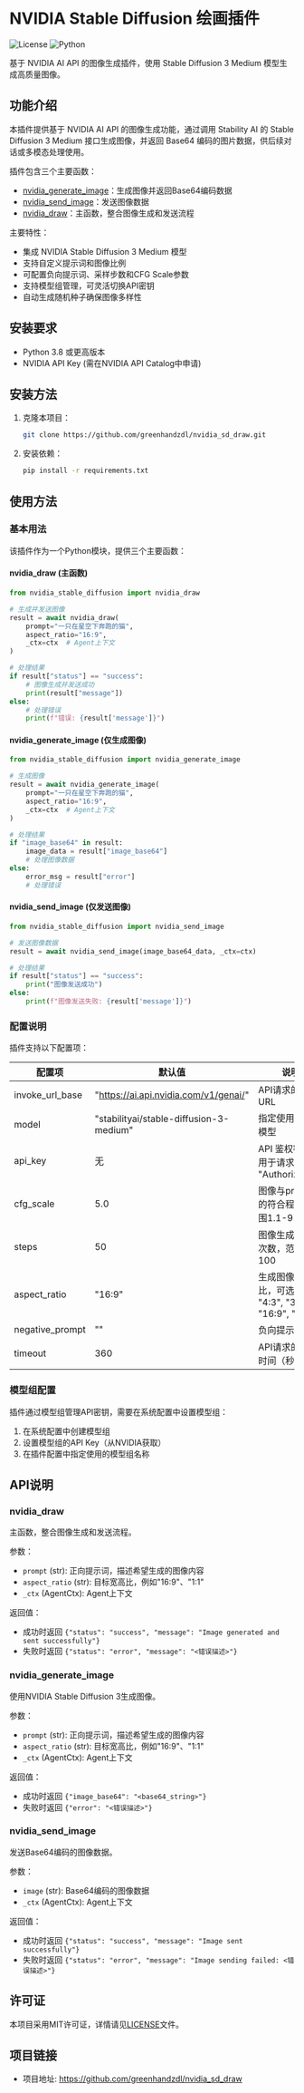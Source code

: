 # NVIDIA Stable Diffusion 绘画插件

![License](https://img.shields.io/github/license/greenhandzdl/nvidia_sd_draw)
![Python](https://img.shields.io/badge/python-3.8%2B-blue)

基于 NVIDIA AI API 的图像生成插件，使用 Stable Diffusion 3 Medium 模型生成高质量图像。

## 功能介绍

本插件提供基于 NVIDIA AI API 的图像生成功能，通过调用 Stability AI 的 Stable Diffusion 3 Medium 接口生成图像，并返回 Base64 编码的图片数据，供后续对话或多模态处理使用。

插件包含三个主要函数：
- [nvidia_generate_image](./nvidia_stable_diffusion.py#L225-L291)：生成图像并返回Base64编码数据
- [nvidia_send_image](./nvidia_stable_diffusion.py#L292-L310)：发送图像数据
- [nvidia_draw](./nvidia_stable_diffusion.py#L311-L340)：主函数，整合图像生成和发送流程

主要特性：
- 集成 NVIDIA Stable Diffusion 3 Medium 模型
- 支持自定义提示词和图像比例
- 可配置负向提示词、采样步数和CFG Scale参数
- 支持模型组管理，可灵活切换API密钥
- 自动生成随机种子确保图像多样性

## 安装要求

- Python 3.8 或更高版本
- NVIDIA API Key (需在NVIDIA API Catalog中申请)

## 安装方法

1. 克隆本项目：
   ```bash
   git clone https://github.com/greenhandzdl/nvidia_sd_draw.git
   ```

2. 安装依赖：
   ```bash
   pip install -r requirements.txt
   ```

## 使用方法

### 基本用法

该插件作为一个Python模块，提供三个主要函数：

#### nvidia_draw (主函数)

```python
from nvidia_stable_diffusion import nvidia_draw

# 生成并发送图像
result = await nvidia_draw(
    prompt="一只在星空下奔跑的猫",
    aspect_ratio="16:9",
    _ctx=ctx  # Agent上下文
)

# 处理结果
if result["status"] == "success":
    # 图像生成并发送成功
    print(result["message"])
else:
    # 处理错误
    print(f"错误: {result['message']}")
```

#### nvidia_generate_image (仅生成图像)

```python
from nvidia_stable_diffusion import nvidia_generate_image

# 生成图像
result = await nvidia_generate_image(
    prompt="一只在星空下奔跑的猫",
    aspect_ratio="16:9",
    _ctx=ctx  # Agent上下文
)

# 处理结果
if "image_base64" in result:
    image_data = result["image_base64"]
    # 处理图像数据
else:
    error_msg = result["error"]
    # 处理错误
```

#### nvidia_send_image (仅发送图像)

```python
from nvidia_stable_diffusion import nvidia_send_image

# 发送图像数据
result = await nvidia_send_image(image_base64_data, _ctx=ctx)

# 处理结果
if result["status"] == "success":
    print("图像发送成功")
else:
    print(f"图像发送失败: {result['message']}")
```

### 配置说明

插件支持以下配置项：

| 配置项 | 默认值 | 说明 |
|--------|--------|------|
| invoke_url_base | "https://ai.api.nvidia.com/v1/genai/" | API请求的基础URL |
| model | "stabilityai/stable-diffusion-3-medium" | 指定使用的生成模型 |
| api_key | 无 | API 鉴权密钥，用于请求头 "Authorization" |
| cfg_scale | 5.0 | 图像与prompt的符合程度，范围1.1-9 |
| steps | 50 | 图像生成的迭代次数，范围1-100 |
| aspect_ratio | "16:9" | 生成图像的宽高比，可选"1:1", "4:3", "3:4", "16:9", "9:16" |
| negative_prompt | "" | 负向提示词 |
| timeout | 360 | API请求的超时时间（秒） |

### 模型组配置

插件通过模型组管理API密钥，需要在系统配置中设置模型组：

1. 在系统配置中创建模型组
2. 设置模型组的API Key（从NVIDIA获取）
3. 在插件配置中指定使用的模型组名称

## API说明

### nvidia_draw

主函数，整合图像生成和发送流程。

参数：
- `prompt` (str): 正向提示词，描述希望生成的图像内容
- `aspect_ratio` (str): 目标宽高比，例如"16:9"、"1:1"
- `_ctx` (AgentCtx): Agent上下文

返回值：
- 成功时返回 `{"status": "success", "message": "Image generated and sent successfully"}`
- 失败时返回 `{"status": "error", "message": "<错误描述>"}`

### nvidia_generate_image

使用NVIDIA Stable Diffusion 3生成图像。

参数：
- `prompt` (str): 正向提示词，描述希望生成的图像内容
- `aspect_ratio` (str): 目标宽高比，例如"16:9"、"1:1"
- `_ctx` (AgentCtx): Agent上下文

返回值：
- 成功时返回 `{"image_base64": "<base64_string>"}`
- 失败时返回 `{"error": "<错误描述>"}`

### nvidia_send_image

发送Base64编码的图像数据。

参数：
- `image` (str): Base64编码的图像数据
- `_ctx` (AgentCtx): Agent上下文

返回值：
- 成功时返回 `{"status": "success", "message": "Image sent successfully"}`
- 失败时返回 `{"status": "error", "message": "Image sending failed: <错误描述>"}`

## 许可证

本项目采用MIT许可证，详情请见[LICENSE](./LICENSE)文件。

## 项目链接

- 项目地址: https://github.com/greenhandzdl/nvidia_sd_draw